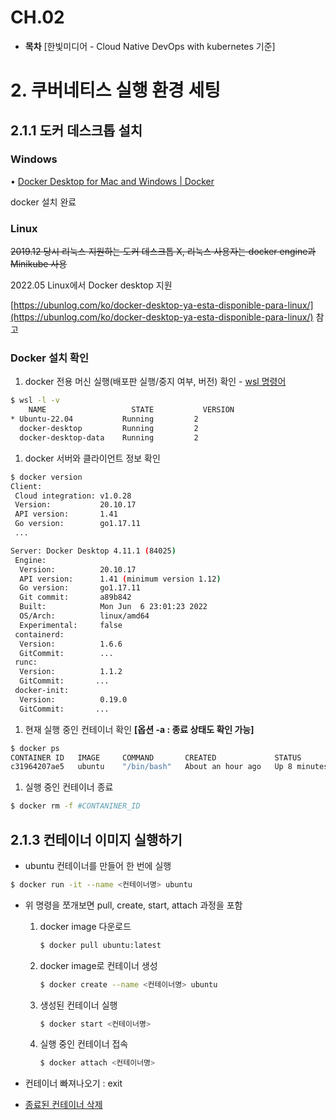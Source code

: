 # CH.02

- **목차** [한빛미디어 - Cloud Native DevOps with kubernetes 기준]

# 2. 쿠버네티스 실행 환경 세팅

## 2.1.1 도커 데스크톱 설치

### Windows

• [Docker Desktop for Mac and Windows | Docker](https://www.docker.com/products/docker-desktop)

docker 설치 완료

### Linux

~~2019.12 당시 리눅스 지원하는 도커 데스크톱 X, 리눅스 사용자는 docker engine과 Minikube 사용~~

2022.05 Linux에서 Docker desktop 지원

[https://ubunlog.com/ko/docker-desktop-ya-esta-disponible-para-linux/](https://ubunlog.com/ko/docker-desktop-ya-esta-disponible-para-linux/) 참고

### Docker 설치 확인

1. docker 전용 머신 실행(배포판 실행/중지 여부, 버전) 확인 - [wsl 명령어](https://learn.microsoft.com/ko-kr/windows/wsl/basic-commands)

```bash
$ wsl -l -v
	NAME                   STATE           VERSION
* Ubuntu-22.04           Running         2
  docker-desktop         Running         2
  docker-desktop-data    Running         2
```

1. docker 서버와 클라이언트 정보 확인

```bash
$ docker version
Client:
 Cloud integration: v1.0.28
 Version:           20.10.17
 API version:       1.41
 Go version:        go1.17.11
 ...

Server: Docker Desktop 4.11.1 (84025)
 Engine:
  Version:          20.10.17
  API version:      1.41 (minimum version 1.12)
  Go version:       go1.17.11
  Git commit:       a89b842
  Built:            Mon Jun  6 23:01:23 2022
  OS/Arch:          linux/amd64
  Experimental:     false
 containerd:
  Version:          1.6.6
  GitCommit:        ...
 runc:
  Version:          1.1.2
  GitCommit:       ...
 docker-init:
  Version:          0.19.0
  GitCommit:       ...
```

1. 현재 실행 중인 컨테이너 확인 **[옵션 -a : 종료 상태도 확인 가능]**

```bash
$ docker ps
CONTAINER ID   IMAGE     COMMAND       CREATED             STATUS         PORTS     NAMES
c31964207ae5   ubuntu    "/bin/bash"   About an hour ago   Up 8 minutes             con_ubuntu
```

1. 실행 중인 컨테이너 종료

```bash
$ docker rm -f #CONTANINER_ID
```

## 2.1.3 컨테이너 이미지 실행하기

- ubuntu 컨테이너를 만들어 한 번에 실행

```bash
$ docker run -it --name <컨테이너명> ubuntu
```

- 위 명령을 쪼개보면 pull, create, start, attach 과정을 포함
    1. docker image 다운로드
        
        ```bash
        $ docker pull ubuntu:latest
        ```
        
    2. docker image로 컨테이너 생성
        
        ```bash
        $ docker create --name <컨테이너명> ubuntu
        ```
        
    3. 생성된 컨테이너 실행
        
        ```bash
        $ docker start <컨테이너명>
        ```
        
    4. 실행 중인 컨테이너 접속
        
        ```bash
        $ docker attach <컨테이너명>
        ```
        
- 컨테이너 빠져나오기 : exit
- [종료된 컨테이너 삭제]()

